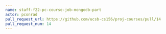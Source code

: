 ```yaml
---
name: staff-f22-pc-course-job-mongodb-part
actor: pconrad
pull_request_url: https://github.com/ucsb-cs156/proj-courses/pull/14
pull_request_num: 14
---
```

